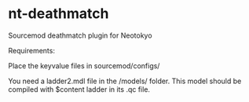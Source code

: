 # nt-deathmatch
Sourcemod deathmatch plugin for Neotokyo


Requirements: 

Place the keyvalue files in sourcemod/configs/ 

You need a ladder2.mdl file in the /models/ folder. This model should be compiled with $content ladder in its .qc file.
